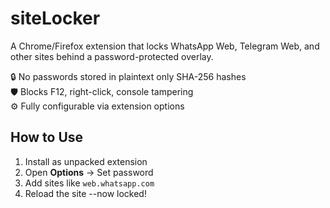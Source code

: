 # siteLocker

A Chrome/Firefox extension that locks WhatsApp Web, Telegram Web, and other sites behind a password-protected overlay.

🔒 No passwords stored in plaintext only SHA-256 hashes  
🛡️ Blocks F12, right-click, console tampering  
⚙️ Fully configurable via extension options

## How to Use

1. Install as unpacked extension
2. Open **Options** → Set password
3. Add sites like `web.whatsapp.com`
4. Reload the site --now locked!
